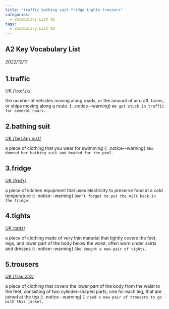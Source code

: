 ```yaml
---
title: "traffic bathing suit fridge tights trousers"
categories:
  - Vocabulary List A2
tags:
  - Vocabulary List A2
---
```

## A2 Key Vocabulary List 

###### 2022/12/11
## 1.traffic &nbsp;&nbsp;&nbsp;&nbsp;&nbsp;&nbsp;     
[UK  /ˈtræf.ɪk/](https://dictionary.cambridge.org/zht/%E8%A9%9E%E5%85%B8/%E8%8B%B1%E8%AA%9E-%E6%BC%A2%E8%AA%9E-%E7%B9%81%E9%AB%94/traffic)

the number of vehicles moving along roads, or the amount of aircraft, trains, or ships moving along a route.
{: .notice--warning}
`We got stuck in traffic for several hours.` 
## 2.bathing suit &nbsp;&nbsp;&nbsp;&nbsp;&nbsp;&nbsp;     

[UK  /ˈbeɪ.ðɪŋ ˌsuːt/](https://dictionary.cambridge.org/zht/%E8%A9%9E%E5%85%B8/%E8%8B%B1%E8%AA%9E-%E6%BC%A2%E8%AA%9E-%E7%B9%81%E9%AB%94/bathing-suit)

a piece of clothing that you wear for swimming
{: .notice--warning}
`She donned her bathing suit and headed for the pool.` 
## 3.fridge &nbsp;&nbsp;&nbsp;&nbsp;&nbsp;&nbsp;     

[UK  /frɪdʒ/](https://dictionary.cambridge.org/zht/%E8%A9%9E%E5%85%B8/%E8%8B%B1%E8%AA%9E-%E6%BC%A2%E8%AA%9E-%E7%B9%81%E9%AB%94/fridge)

a piece of kitchen equipment that uses electricity to preserve food at a cold temperature
{: .notice--warning}
`Don't forget to put the milk back in the fridge.` 
## 4.tights &nbsp;&nbsp;&nbsp;&nbsp;&nbsp;&nbsp;     

[UK  /taɪts/](https://dictionary.cambridge.org/zht/%E8%A9%9E%E5%85%B8/%E8%8B%B1%E8%AA%9E-%E6%BC%A2%E8%AA%9E-%E7%B9%81%E9%AB%94/tights)

a piece of clothing made of very thin material that tightly covers the feet, legs, and lower part of the body below the waist, often worn under skirts and dresses
{: .notice--warning}
`She bought a new pair of tights.` 
## 5.trousers &nbsp;&nbsp;&nbsp;&nbsp;&nbsp;&nbsp;     

[UK  /ˈtraʊ.zəz/](https://dictionary.cambridge.org/zht/%E8%A9%9E%E5%85%B8/%E8%8B%B1%E8%AA%9E-%E6%BC%A2%E8%AA%9E-%E7%B9%81%E9%AB%94/trousers)

a piece of clothing that covers the lower part of the body from the waist to the feet, consisting of two cylinder-shaped parts, one for each leg, that are joined at the top
{: .notice--warning}
`I need a new pair of trousers to go with this jacket.` 

